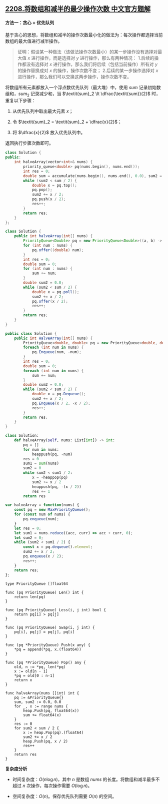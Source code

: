 ## [2208.将数组和减半的最少操作次数 中文官方题解](https://leetcode.cn/problems/minimum-operations-to-halve-array-sum/solutions/100000/jiang-shu-zu-he-jian-ban-de-zui-shao-cao-4lej)

#### 方法一：贪心 + 优先队列

基于贪心的思想，将数组和减半的操作次数最小化的做法为：每次操作都选择当前数组的最大值进行减半操作。

> 证明：假设某一种做法（该做法操作次数最小）的某一步操作没有选择对最大值 $x$ 进行操作，而是选择对 $y$ 进行操作，那么有两种情况：
> 1.后续的操作都没有选择对 $x$ 进行操作，那么我们将后续（包括当前操作）所有对 $y$ 的操作替换成对 $x$ 的操作，操作次数不变；
> 2.后续的某一步操作选择对 $x$ 进行操作，那么我们可以交换这两步操作，操作次数不变。

将数组所有元素都放入一个浮点数优先队列（最大堆）中，使用 $\textit{sum}$ 记录初始数组和，$\textit{sum}_2$ 记录减少和，当 $\textit{sum}_2 \lt \dfrac{\textit{sum}}{2}$ 时，重复以下步骤：

1. 从优先队列中取出最大元素 $x$；

2. 令 $\textit{sum}_2 = \textit{sum}_2 + \dfrac{x}{2}$；

3. 将 $\dfrac{x}{2}$ 放入优先队列中。

返回执行步骤次数即可。

```C++ [sol1-C++]
class Solution {
public:
    int halveArray(vector<int>& nums) {
        priority_queue<double> pq(nums.begin(), nums.end());
        int res = 0;
        double sum = accumulate(nums.begin(), nums.end(), 0.0), sum2 = 0.0;
        while (sum2 < sum / 2) {
            double x = pq.top();
            pq.pop();
            sum2 += x / 2;
            pq.push(x / 2);
            res++;
        }
        return res;
    }
};
```

```Java [sol1-Java]
class Solution {
    public int halveArray(int[] nums) {
        PriorityQueue<Double> pq = new PriorityQueue<Double>((a, b) -> b.compareTo(a));
        for (int num : nums) {
            pq.offer((double) num);
        }
        int res = 0;
        double sum = 0;
        for (int num : nums) {
            sum += num;
        }
        double sum2 = 0.0;
        while (sum2 < sum / 2) {
            double x = pq.poll();
            sum2 += x / 2;
            pq.offer(x / 2);
            res++;
        }
        return res;
    }
}
```

```C# [sol1-C#]
public class Solution {
    public int HalveArray(int[] nums) {
        PriorityQueue<double, double> pq = new PriorityQueue<double, double>();
        foreach (int num in nums) {
            pq.Enqueue(num, -num);
        }
        int res = 0;
        double sum = 0;
        foreach (int num in nums) {
            sum += num;
        }
        double sum2 = 0.0;
        while (sum2 < sum / 2) {
            double x = pq.Dequeue();
            sum2 += x / 2;
            pq.Enqueue(x / 2, -x / 2);
            res++;
        }
        return res;
    }
}
```

```Python [sol1-Python3]
class Solution:
    def halveArray(self, nums: List[int]) -> int:
        pq = []
        for num in nums:
            heappush(pq, -num)
        res = 0
        sum1 = sum(nums)
        sum2 = 0
        while sum2 < sum1 / 2:
            x = -heappop(pq)
            sum2 += x / 2
            heappush(pq, -(x / 2))
            res += 1
        return res

```

```JavaScript [sol1-JavaScript]
var halveArray = function(nums) {
    const pq = new MaxPriorityQueue();
    for (const num of nums) {
        pq.enqueue(num);
    }
    let res = 0;
    let sum1 = nums.reduce((acc, curr) => acc + curr, 0);
    let sum2 = 0;
    while (sum2 < sum1 / 2) {
        const x = pq.dequeue().element;
        sum2 += x / 2;
        pq.enqueue(x / 2);
        res++;
    }
    return res;
};
```

```Golang [sol1-Golang]
type PriorityQueue []float64

func (pq PriorityQueue) Len() int {
    return len(pq)
}

func (pq PriorityQueue) Less(i, j int) bool {
    return pq[i] > pq[j]
}

func (pq PriorityQueue) Swap(i, j int) {
    pq[i], pq[j] = pq[j], pq[i]
}

func (pq *PriorityQueue) Push(x any) {
    *pq = append(*pq, x.(float64))
}

func (pq *PriorityQueue) Pop() any {
    old, n := *pq, len(*pq)
    x := old[n - 1]
    *pq = old[0 : n-1]
    return x
}

func halveArray(nums []int) int {
    pq := &PriorityQueue{}
    sum, sum2 := 0.0, 0.0
    for _, x := range nums {
        heap.Push(pq, float64(x))
        sum += float64(x)
    }
    res := 0
    for sum2 < sum / 2 {
        x := heap.Pop(pq).(float64)
        sum2 += x / 2
        heap.Push(pq, x / 2)
        res++
    }
    return res
}
```

**复杂度分析**

+ 时间复杂度：$O(n \log n)$，其中 $n$ 是数组 $\textit{nums}$ 的长度。将数组和减半最多不超过 $n$ 次操作，每次操作需要 $O(\log n)$。

+ 空间复杂度：$O(n)$。保存优先队列需要 $O(n)$ 的空间。